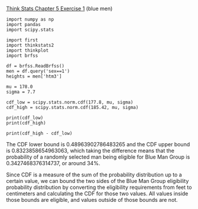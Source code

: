[Think Stats Chapter 5 Exercise 1](http://greenteapress.com/thinkstats2/html/thinkstats2006.html#toc50) (blue men)
```
import numpy as np
import pandas
import scipy.stats

import first
import thinkstats2
import thinkplot
import brfss

df = brfss.ReadBrfss()
men = df.query('sex==1')
heights = men['htm3']

mu = 178.0
sigma = 7.7

cdf_low = scipy.stats.norm.cdf(177.8, mu, sigma)
cdf_high = scipy.stats.norm.cdf(185.42, mu, sigma)

print(cdf_low)
print(cdf_high)

print(cdf_high - cdf_low)
```
The CDF lower bound is 0.48963902786483265 and the CDF upper bound is 0.8323858654963063, which taking the difference means that the probability of a randomly selected man being eligible for Blue Man Group is 0.3427468376314737, or around 34%. 

Since CDF is a measure of the sum of the probability distribution up to a certain value, we can bound the two sides of the Blue Man Group eligibility probability distribution by converting the eligibility requirements from feet to centimeters and calculating the CDF for those two values. All values inside those bounds are eligible, and values outside of those bounds are not.  
